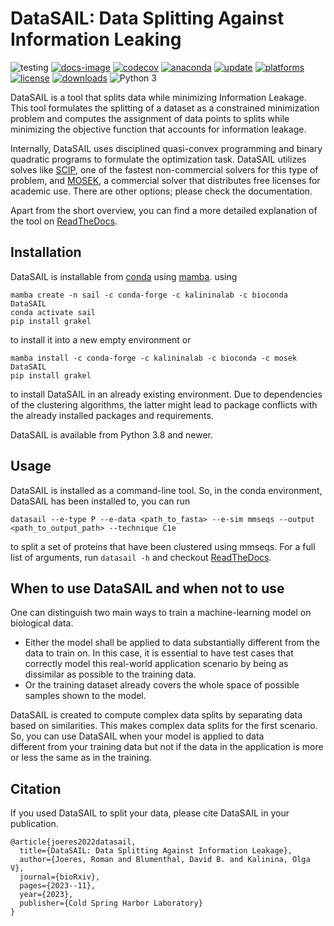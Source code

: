 # DataSAIL: Data Splitting Against Information Leaking 

![testing](https://github.com/kalininalab/glyles/actions/workflows/test.yaml/badge.svg)
[![docs-image](https://readthedocs.org/projects/glyles/badge/?version=latest)](https://datasail.readthedocs.io/en/latest/index.html)
[![codecov](https://codecov.io/gh/kalininalab/DataSAIL/branch/main/graph/badge.svg)](https://codecov.io/gh/kalininalab/DataSAIL)
[![anaconda](https://anaconda.org/kalininalab/datasail/badges/version.svg)](https://anaconda.org/kalininalab/datasail)
[![update](https://anaconda.org/kalininalab/datasail/badges/latest_release_date.svg)](https://anaconda.org/kalininalab/datasail)
[![platforms](https://anaconda.org/kalininalab/datasail/badges/platforms.svg)](https://anaconda.org/kalininalab/datasail)
[![license](https://anaconda.org/kalininalab/datasail/badges/license.svg)](https://anaconda.org/kalininalab/datasail)
[![downloads](https://anaconda.org/kalininalab/datasail/badges/downloads.svg)](https://anaconda.org/kalininalab/datasail)
![Python 3](https://img.shields.io/badge/python-3-blue.svg)

DataSAIL is a tool that splits data while minimizing Information Leakage. This tool formulates the splitting of a 
dataset as a constrained minimization problem and computes the assignment of data points to splits while minimizing the 
objective function that accounts for information leakage.

Internally, DataSAIL uses disciplined quasi-convex programming and binary quadratic programs to formulate the 
optimization task. DataSAIL utilizes solves like [SCIP](https://scipopt.org/), one of the fastest non-commercial 
solvers for this type of problem, and [MOSEK](https://mosek.com), a commercial solver that distributes free licenses 
for academic use. There are other options; please check the documentation.

Apart from the short overview, you can find a more detailed explanation of the tool on 
[ReadTheDocs](https://datasail.readthedocs.io/en/latest/index.html). 

## Installation

DataSAIL is installable from [conda](https://anaconda.org/kalininalab/datasail) using
[mamba](https://mamba.readthedocs.io/en/latest/installation.html#existing-conda-install>).
using

````shell
mamba create -n sail -c conda-forge -c kalininalab -c bioconda DataSAIL
conda activate sail
pip install grakel
````

to install it into a new empty environment or

````shell
mamba install -c conda-forge -c kalininalab -c bioconda -c mosek DataSAIL
pip install grakel
````

to install DataSAIL in an already existing environment. Due to dependencies of the clustering algorithms, the latter 
might lead to package conflicts with the already installed packages and requirements.

DataSAIL is available from Python 3.8 and newer.

## Usage

DataSAIL is installed as a command-line tool. So, in the conda environment, DataSAIL has been installed to, you can run 

````shell
datasail --e-type P --e-data <path_to_fasta> --e-sim mmseqs --output <path_to_output_path> --technique C1e
````

to split a set of proteins that have been clustered using mmseqs. For a full list of arguments, run `datasail -h` and 
checkout [ReadTheDocs](https://datasail.readthedocs.io/en/latest/index.html).

## When to use DataSAIL and when not to use

One can distinguish two main ways to train a machine-learning model on biological data. 
* Either the model shall be applied to data substantially different from the data to train on. In this case, it 
  is essential to have test cases that correctly model this real-world application scenario by being as dissimilar as 
  possible to the training data. 
* Or the training dataset already covers the whole space of possible samples shown to the model.

DataSAIL is created to compute complex data splits by separating data based on similarities. This makes 
complex data splits for the first scenario. So, you can use DataSAIL when your model is applied to data  
different from your training data but not if the data in the application is more or less the same as in the training.

## Citation

If you used DataSAIL to split your data, please cite DataSAIL in your publication.
````
@article{joeres2022datasail,
  title={DataSAIL: Data Splitting Against Information Leakage},
  author={Joeres, Roman and Blumenthal, David B. and Kalinina, Olga V},
  journal={bioRxiv},
  pages={2023--11},
  year={2023},
  publisher={Cold Spring Harbor Laboratory}
}
````
